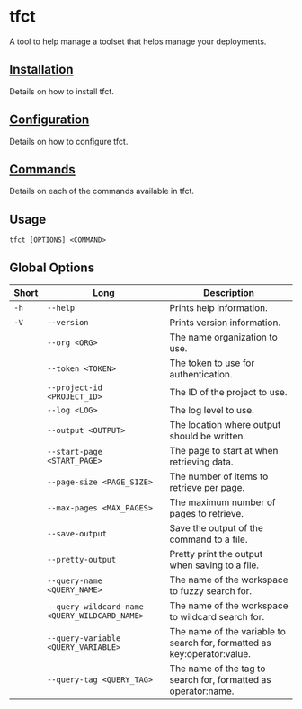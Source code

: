 # tfct

A tool to help manage a toolset that helps manage your deployments.

## [Installation](./installation.md)

Details on how to install tfct.

## [Configuration](./configuration/configuration.md)

Details on how to configure tfct.

## [Commands](./commands/commands.md)

Details on each of the commands available in tfct.

## Usage

```shell
tfct [OPTIONS] <COMMAND>
```

## Global Options

| Short | Long                                          | Description                                                              |
| ----- | --------------------------------------------- | ------------------------------------------------------------------------ |
| `-h`  | `--help`                                      | Prints help information.                                                 |
| `-V`  | `--version`                                   | Prints version information.                                              |
|       | `--org <ORG>`                                 | The name organization to use.                                            |
|       | `--token <TOKEN>`                             | The token to use for authentication.                                     |
|       | `--project-id <PROJECT_ID>`                   | The ID of the project to use.                                            |
|       | `--log <LOG>`                                 | The log level to use.                                                    |
|       | `--output <OUTPUT>`                           | The location where output should be written.                             |
|       | `--start-page <START_PAGE>`                   | The page to start at when retrieving data.                               |
|       | `--page-size <PAGE_SIZE>`                     | The number of items to retrieve per page.                                |
|       | `--max-pages <MAX_PAGES>`                     | The maximum number of pages to retrieve.                                 |
|       | `--save-output`                               | Save the output of the command to a file.                                |
|       | `--pretty-output`                             | Pretty print the output when saving to a file.                           |
|       | `--query-name <QUERY_NAME>`                   | The name of the workspace to fuzzy search for.                           |
|       | `--query-wildcard-name <QUERY_WILDCARD_NAME>` | The name of the workspace to wildcard search for.                        |
|       | `--query-variable <QUERY_VARIABLE>`           | The name of the variable to search for, formatted as key:operator:value. |
|       | `--query-tag <QUERY_TAG>`                     | The name of the tag to search for, formatted as operator:name.           |
